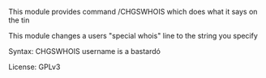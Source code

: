 This module provides command /CHGSWHOIS which does what it says on the tin

This module changes a users "special whois" line to the string you specify

Syntax: CHGSWHOIS username is a bastardó


License: GPLv3
